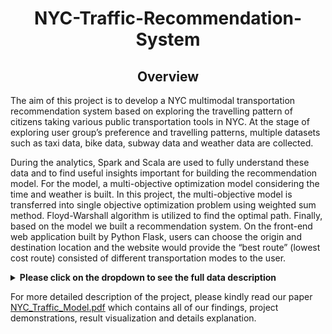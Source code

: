 <h1 align=center> NYC-Traffic-Recommendation-System</h1>

<h2 align = "center">Overview</h2>
<p>
The aim of this project is to develop a NYC multimodal transportation recommendation system based on exploring the travelling pattern of citizens taking various public transportation tools in NYC. At the stage of exploring user group’s preference and travelling patterns, multiple datasets such as taxi data, bike data, subway data and weather data are collected. 
 
 During the analytics, Spark and Scala are used to fully understand these data and to find useful insights important for building the recommendation model. For the model, a multi-objective optimization model considering the time and weather is built. In this project, the multi-objective model is transferred into single objective optimization problem using weighted sum method. Floyd-Warshall algorithm is utilized to find the optimal path. Finally, based on the model we built a recommendation system. On the front-end web application built by Python Flask, users can choose the origin and destination location and the website would provide the “best route” (lowest cost route) consisted of different transportation modes to the user.  
 
</p>


<details><summary><b>Please click on the dropdown to see the full data description</b></strong></summary>
 <h2 align = "center">Detailed Data Description</h2>
<p>
As discussed above, we mainly made use of four different kinds of data: Taxi Data, Subway Data, Bike Data, and Weather Data. 
</p>
<h3 align = "center"> Taxi Data Description</h3>

Yellow Taxi and For-Hired Vehicle data (10GB) were extracted from New York City TLC trip record data. There are in total 19 fields in the raw data including break-down of the total trip fee, trip distance, start location, ending location, etc. The time range for taxi data that we will be using for this project is from 01/01/2018 to 12/31/2018. After processing the data, eights fields that are relevant to the research are retained. Information about these columns are listed below.



|Columns    |Type    |Max         |Min         |
|:---------:|:------:|:----------:|:----------:|
|start Date |	String | 2018-12-31 | 2018-01-01 |
|start Time	|String	 |4           |	1          |
|end Date	  |String	 |2018-12-31	|2018-01-01  |
|end Time	  |String  |  	4	      |1           |
|trip Dist	|Double	 |99.95	      |     0      |
|pickup	    |String	 |265	        |   0        |
|dropoff  	|String	 |265	        |0           |
|amount   	|Double	 |999.56	    |0           |

<p>
Pick up and drop off locations are the number mapped by the TLC taxi zone in New York City. The amount is the aggregated taxi fee for a trip. 
</p>

<h3 align = "center"> Subway Data Description</h3>
Subway data (100KB) was downloaded from NYC Open Data. This dataset includes the location of subway stations in NYC. The schema of the data is as follows.

|Columns    |Type    |	Max(value length)|Min(value length)|
|:---------:|:------:|:----------:|:----------:|
|Name |	String	| 34         |	 5         |
|Latitude	  |Double  |	 14	       |12          |
|Longitude	 |Double	 |11 	        |15          |
|Line       |	String	|15	         |1           |

<h3 align = "center"> Citibike Dataset Description</h3>
Citibike data (5GB) is accessed from Citibike official website. Citibike record data in the New York City is collected from 1/1/2018 to 31/12/2018. The schema of Citibike dataset is shown as follows.

|Columns|Type|Max(value/value length)|	Min(value/value length)
|:---------:|:------:|:----------:|:----------:|
|Duration|	Int|	19510049|	61|
|Start_time|	String|	19	|19|
|Stop_time	|String	|19	|19|
|Latitude|	Double|	45.506|	40.647|
|Longitude|	Double|	-73.569|	-74.025|


<h3 align = "center"> Weather Description</h3>
Weather data (4.8MB) was downloaded from National Centers For Environmental Information. We collected the New York City weather data from 1/1/2018 to 31/12/2018. The size of this dataset is 4.8 MB. It contains lots of useful columns, such as windspeed, temperature and precipitation. The schema of this dataset is as follows.

|Columns|Type|Max|Min|
|:---------:|:------:|:----------:|:----------:|
|Date|String|21|21|
|Temperature|Double|	95|	5|
|Precipitation	|Double	|1.69	|0.0|
|Windspeed	|Double	|21	|0|

</details>






For more detailed description of the project, please kindly read our paper [NYC_Traffic_Model.pdf](/NYC_Traffic_Model.pdf) which contains all of our findings, project demonstrations, result visualization and details explanation.





